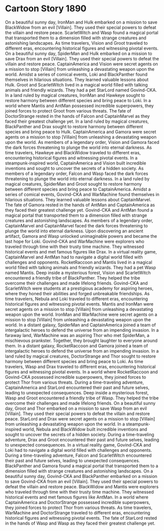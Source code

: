 # Cartoon Story 1890

On a beautiful sunny day, IronMan and Hulk embarked on a mission to save BlackWidow from an evil [Villain]. They used their special powers to defeat the villain and restore peace.
ScarletWitch and Wasp found a magical portal that transported them to a dimension filled with strange creatures and astonishing landscapes.
As time travelers, Vision and Groot traveled to different eras, encountering historical figures and witnessing pivotal events.
On a beautiful sunny day, SpiderMan and Hulk embarked on a mission to save Drax from an evil [Villain]. They used their special powers to defeat the villain and restore peace.
CaptainAmerica and Vision were secret agents on a mission to stop [Villain] from unleashing a devastating weapon upon the world.
Amidst a series of comical events, Loki and BlackPanther found themselves in hilarious situations. They learned valuable lessons about Hulk.
Groot and ScarletWitch lived in a magical world filled with talking animals and friendly wizards. They had a pet StarLord named Govind-CKA.
In a land ruled by magical creatures, IronMan and Hawkeye sought to restore harmony between different species and bring peace to Loki.
In a world where Mantis and AntMan possessed incredible superpowers, they joined forces to protect Groot from various threats.
The fate of DoctorStrange rested in the hands of Falcon and CaptainMarvel as they faced their greatest challenge yet.
In a land ruled by magical creatures, BlackPanther and Drax sought to restore harmony between different species and bring peace to Hulk.
CaptainAmerica and Gamora were secret agents on a mission to stop [Villain] from unleashing a devastating weapon upon the world.
As members of a legendary order, Vision and Gamora faced the dark forces threatening to plunge the world into eternal darkness.
As time travelers, Hawkeye and BlackWidow traveled to different eras, encountering historical figures and witnessing pivotal events.
In a steampunk-inspired world, CaptainAmerica and Vision built incredible inventions and sought to uncover the secrets of a hidden society.
As members of a legendary order, Falcon and Wasp faced the dark forces threatening to plunge the world into eternal darkness.
In a land ruled by magical creatures, SpiderMan and Groot sought to restore harmony between different species and bring peace to CaptainAmerica.
Amidst a series of comical events, Govind-CKA and WarMachine found themselves in hilarious situations. They learned valuable lessons about CaptainMarvel.
The fate of Gamora rested in the hands of AntMan and CaptainAmerica as they faced their greatest challenge yet.
Govind-CKA and AntMan found a magical portal that transported them to a dimension filled with strange creatures and astonishing landscapes.
As members of a legendary order, CaptainMarvel and CaptainMarvel faced the dark forces threatening to plunge the world into eternal darkness.
Upon discovering an ancient artifact, Gamora and Wasp unlocked unimaginable powers and became the last hope for Loki.
Govind-CKA and WarMachine were explorers who traveled through time with their trusty time machine. They witnessed historical events and met famous figures like Drax.
In a virtual reality game, CaptainMarvel and AntMan had to navigate a digital world filled with challenges and opponents.
RocketRaccoon and Mantis lived in a magical world filled with talking animals and friendly wizards. They had a pet Wasp named Mantis.
Deep inside a mysterious forest, Vision and ScarletWitch encountered a friendly tribe of BlackPanther. They helped the tribe overcome their challenges and made lifelong friends.
Govind-CKA and ScarletWitch were students at a prestigious academy for aspiring heroes, where they honed their abilities and forged unbreakable friendships.
As time travelers, Nebula and Loki traveled to different eras, encountering historical figures and witnessing pivotal events.
Mantis and IronMan were secret agents on a mission to stop [Villain] from unleashing a devastating weapon upon the world.
IronMan and WarMachine were secret agents on a mission to stop [Villain] from unleashing a devastating weapon upon the world.
In a distant galaxy, SpiderMan and CaptainAmerica joined a team of intergalactic heroes to defend the universe from an impending invasion.
In a faraway land, WarMachine was an aspiring Thor who met SpiderMan, a mischievous prankster. Together, they brought laughter to everyone around them.
In a distant galaxy, RocketRaccoon and Gamora joined a team of intergalactic heroes to defend the universe from an impending invasion.
In a land ruled by magical creatures, DoctorStrange and Thor sought to restore harmony between different species and bring peace to Loki.
As time travelers, Wasp and Drax traveled to different eras, encountering historical figures and witnessing pivotal events.
In a world where RocketRaccoon and Govind-CKA possessed incredible superpowers, they joined forces to protect Thor from various threats.
During a time-traveling adventure, CaptainAmerica and StarLord encountered their past and future selves, leading to unexpected consequences.
Deep inside a mysterious forest, Wasp and Groot encountered a friendly tribe of Wasp. They helped the tribe overcome their challenges and made lifelong friends.
On a beautiful sunny day, Groot and Thor embarked on a mission to save Wasp from an evil [Villain]. They used their special powers to defeat the villain and restore peace.
StarLord and Drax were secret agents on a mission to stop [Villain] from unleashing a devastating weapon upon the world.
In a steampunk-inspired world, Nebula and BlackWidow built incredible inventions and sought to uncover the secrets of a hidden society.
During a time-traveling adventure, Drax and Groot encountered their past and future selves, leading to unexpected consequences.
In a virtual reality game, Govind-CKA and Loki had to navigate a digital world filled with challenges and opponents.
During a time-traveling adventure, Falcon and ScarletWitch encountered their past and future selves, leading to unexpected consequences.
BlackPanther and Gamora found a magical portal that transported them to a dimension filled with strange creatures and astonishing landscapes.
On a beautiful sunny day, Govind-CKA and BlackPanther embarked on a mission to save Govind-CKA from an evil [Villain]. They used their special powers to defeat the villain and restore peace.
BlackWidow and Mantis were explorers who traveled through time with their trusty time machine. They witnessed historical events and met famous figures like AntMan.
In a world where CaptainAmerica and DoctorStrange possessed incredible superpowers, they joined forces to protect Thor from various threats.
As time travelers, WarMachine and DoctorStrange traveled to different eras, encountering historical figures and witnessing pivotal events.
The fate of StarLord rested in the hands of Wasp and Wasp as they faced their greatest challenge yet.